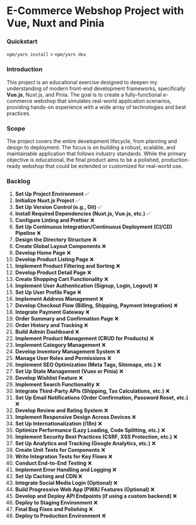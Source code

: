 # **E-Commerce Webshop Project with Vue, Nuxt and Pinia**

### Quickstart

`npm/yarn install` > `npm/yarn dev`

### **Introduction**

This project is an educational exercise designed to deepen my understanding of modern front-end development frameworks, specifically **Vue.js**, Nuxt.js, and Pinia. The goal is to create a fully-functional e-commerce webshop that simulates real-world application scenarios, providing hands-on experience with a wide array of technologies and best practices.

### **Scope**

The project covers the entire development lifecycle, from planning and design to deployment. The focus is on building a robust, scalable, and maintainable application that follows industry standards. While the primary objective is educational, the final product aims to be a polished, production-ready webshop that could be extended or customized for real-world use.

### **Backlog**

1. **Set Up Project Environment** ✅
2. **Initialize Nuxt.js Project** ✅
3. **Set Up Version Control (e.g., Git)** ✅
4. **Install Required Dependencies (Nuxt.js, Vue.js, etc.)** ✅
5. **Configure Linting and Prettier** ❌
6. **Set Up Continuous Integration/Continuous Deployment (CI/CD) Pipeline** ❌
7. **Design the Directory Structure** ❌
8. **Create Global Layout Components** ❌
9. **Develop Home Page** ❌
10. **Develop Product Listing Page** ❌
11. **Implement Product Filtering and Sorting** ❌
12. **Develop Product Detail Page** ❌
13. **Create Shopping Cart Functionality** ❌
14. **Implement User Authentication (Signup, Login, Logout)** ❌
15. **Set Up User Profile Page** ❌
16. **Implement Address Management** ❌
17. **Develop Checkout Flow (Billing, Shipping, Payment Integration)** ❌
18. **Integrate Payment Gateway** ❌
19. **Order Summary and Confirmation Page** ❌
20. **Order History and Tracking** ❌
21. **Build Admin Dashboard** ❌
22. **Implement Product Management (CRUD for Products)** ❌
23. **Implement Category Management** ❌
24. **Develop Inventory Management System** ❌
25. **Manage User Roles and Permissions** ❌
26. **Implement SEO Optimization (Meta Tags, Sitemaps, etc.)** ❌
27. **Set Up State Management (Vuex or Pinia)** ❌
28. **Develop Wishlist Feature** ❌
29. **Implement Search Functionality** ❌
30. **Integrate Third-Party APIs (Shipping, Tax Calculations, etc.)** ❌
31. **Set Up Email Notifications (Order Confirmation, Password Reset, etc.)** ❌
32. **Develop Review and Rating System** ❌
33. **Implement Responsive Design Across Devices** ❌
34. **Set Up Internationalization (i18n)** ❌
35. **Optimize Performance (Lazy Loading, Code Splitting, etc.)** ❌
36. **Implement Security Best Practices (CSRF, XSS Protection, etc.)** ❌
37. **Set Up Analytics and Tracking (Google Analytics, etc.)** ❌
38. **Create Unit Tests for Components** ❌
39. **Write Integration Tests for Key Flows** ❌
40. **Conduct End-to-End Testing** ❌
41. **Implement Error Handling and Logging** ❌
42. **Set Up Caching and CDN** ❌
43. **Integrate Social Media Login (Optional)** ❌
44. **Build Progressive Web App (PWA) Features (Optional)** ❌
45. **Develop and Deploy API Endpoints (if using a custom backend)** ❌
46. **Deploy to Staging Environment** ❌
47. **Final Bug Fixes and Polishing** ❌
48. **Deploy to Production Environment** ❌
